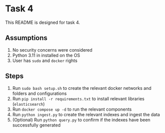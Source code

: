 # Task 4
This README is designed for task 4. 

## Assumptions
1. No security concerns were considered 
2. Python 3.11 in installed on the OS
3. User has `sudo` and `docker` rights 

## Steps

1. Run `sudo bash setup.sh` to create the relevant docker networks and folders and configurations
2. Run `pip install -r requirements.txt` to install relevant libraries (`elasticsearch`)
2. Run `docker compose up -d` to run the relevant components
3. Run `python ingest.py` to create the relevant indexes and ingest the data
4. (Optional) Run `python query.py` to confirm if the indexes have been successfully generated

